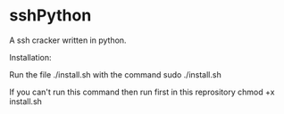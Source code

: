 # sshPython
A ssh cracker written in python.


Installation:

Run the file ./install.sh with the command sudo ./install.sh

If you can't run this command then run first in this reprository chmod +x install.sh
